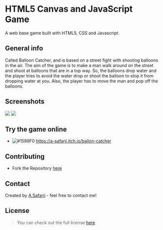 # HTML5 Canvas and JavaScript Game
A web base game built with HTML5, CSS and Javascript.

## General info
Called Balloon Catcher, and is based on a street fight with shooting balloons in the air. The aim of the game is to make a man walk around on the street and shoot at balloons that are in a top way. So, the balloons drop water and the player tries to avoid the water drop or shoot the balloon to stop it from dropping water at you. Also, the player has to move the man and pop off the balloons.

## Screenshots
![](https://user-images.githubusercontent.com/20365333/127440700-e9c6e0c9-1dd2-4ff6-a582-c677f96d238a.png)
![](https://user-images.githubusercontent.com/20365333/127440707-9d94ecac-fad2-4dbd-a605-2af2658b87ca.png)


## Try the game online
- ![#1589F0](https://via.placeholder.com/15/1589F0/000000?text=+) https://a-safarji.itch.io/ballon-catcher



## Contributing

- Fork the Repository [here](https://github.com/A-safarji/Game-Canvas-JS/fork)

## Contact
Created by [A.Safarji](https://github.com/A-safarji) - feel free to contact me!

## License
>You can check out the full license [here](https://github.com/A-safarji/Game-Canvas-JS/blob/main/LICENSE)
